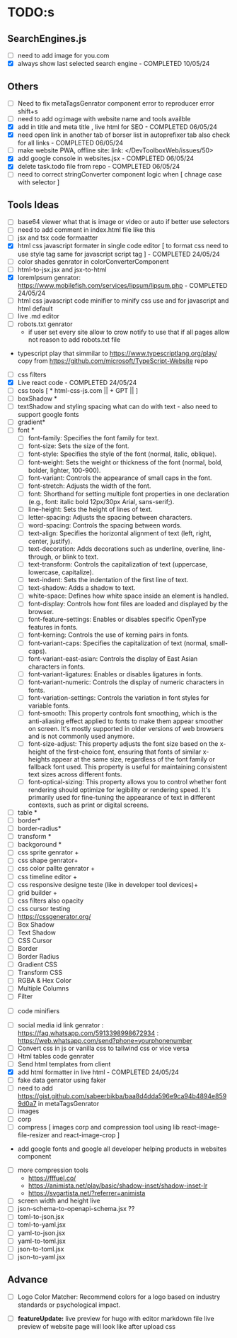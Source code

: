 # TODO:s

## SearchEngines.js

- [ ] need to add image for you.com
- [x] always show last selected search engine - COMPLETED 10/05/24

## Others

- [ ] Need to fix metaTagsGenrator component error to reproducer error shift+s
- [ ] need to add og:image with website name and tools availble
- [x] add in title and meta title , live html for SEO - COMPLETED 06/05/24
- [x] need open link in another tab of borser list in autoprefixer tab also check for all links - COMPLETED 06/05/24
- [ ] make website PWA, offline site: link: </DevToolboxWeb/issues/50>
- [x] add google console in websites.jsx - COMPLETED 06/05/24
- [x] delete task.todo file from repo - COMPLETED 06/05/24
- [ ] need to correct stringConverter component logic when [ chnage case with selector ]

## Tools Ideas

- [ ] base64 viewer what that is image or video or auto if better use selectors
- [ ] need to add comment in index.html file like this <!--**  Github: https://github.com/sabeerbikba/dev.tools  **-->
- [ ] jsx and tsx code formaatter 
- [x] html css javascript formater in single code editor  [ to format css need to use style tag same for javascript script tag ] - COMPLETED 24/05/24
- [ ] color shades genrator in colorConverterComponent
- [ ] html-to-jsx.jsx and jsx-to-html
- [x] loremIpsum genrator: <https://www.mobilefish.com/services/lipsum/lipsum.php> - COMPLETED 24/05/24
- [ ] html css javascript code minifier
 to minify css use <style></style> and for javascript <script></script> and html default
- [ ] live .md editor
- [ ] robots.txt genrator
  - if user set every site allow to crow notify to use that if all pages allow not reason to add robots.txt file
- typescript play that simmilar to <https://www.typescriptlang.org/play/> copy from <https://github.com/microsoft/TypeScript-Website> repo
- [ ] css filters
- [x] Live react code - COMPLETED 24/05/24 
- [ ] css tools [ * html-css-js.com || + GPT || ]
- [ ] boxShadow *
- [ ] textShadow and styling spacing what can do with text - also need to support google fonts  
- [ ] gradient*
- [ ] font *
  - [ ] font-family: Specifies the font family for text.
  - [ ] font-size: Sets the size of the font.
  - [ ] font-style: Specifies the style of the font (normal, italic, oblique).
  - [ ] font-weight: Sets the weight or thickness of the font (normal, bold, bolder, lighter, 100-900).
  - [ ] font-variant: Controls the appearance of small caps in the font.
  - [ ] font-stretch: Adjusts the width of the font.
  - [ ] font: Shorthand for setting multiple font properties in one declaration (e.g., font: italic bold 12px/30px Arial, sans-serif;).
  - [ ] line-height: Sets the height of lines of text.
  - [ ] letter-spacing: Adjusts the spacing between characters.
  - [ ] word-spacing: Controls the spacing between words.
  - [ ] text-align: Specifies the horizontal alignment of text (left, right, center, justify).
  - [ ] text-decoration: Adds decorations such as underline, overline, line-through, or blink to text.
  - [ ] text-transform: Controls the capitalization of text (uppercase, lowercase, capitalize).
  - [ ] text-indent: Sets the indentation of the first line of text.
  - [ ] text-shadow: Adds a shadow to text.
  - [ ] white-space: Defines how white space inside an element is handled.
  - [ ] font-display: Controls how font files are loaded and displayed by the browser.
  - [ ] font-feature-settings: Enables or disables specific OpenType features in fonts.
  - [ ] font-kerning: Controls the use of kerning pairs in fonts.
  - [ ] font-variant-caps: Specifies the capitalization of text (normal, small-caps).
  - [ ] font-variant-east-asian: Controls the display of East Asian characters in fonts.
  - [ ] font-variant-ligatures: Enables or disables ligatures in fonts.
  - [ ] font-variant-numeric: Controls the display of numeric characters in fonts.
  - [ ] font-variation-settings: Controls the variation in font styles for variable fonts.
  - [ ] font-smooth: This property controls font smoothing, which is the anti-aliasing effect applied to fonts to make them appear smoother on screen. It's mostly supported in older versions of web browsers and is not commonly used anymore.
  - [ ] font-size-adjust: This property adjusts the font size based on the x-height of the first-choice font, ensuring that fonts of similar x-heights appear at the same size, regardless of the font family or fallback font used. This property is useful for maintaining consistent text sizes across different fonts.
  - [ ] font-optical-sizing: This property allows you to control whether font rendering should optimize for legibility or rendering speed. It's primarily used for fine-tuning the appearance of text in different contexts, such as print or digital screens.
- [ ] table *
- [ ] border*
- [ ] border-radius*
- [ ] transform *
- [ ] backgoround *
- [ ] css sprite genrator +
- [ ] css shape genrator+
- [ ] css color pallte genrator +
- [ ] css timeline editor +
- [ ] css responsive designe teste (like in developer tool devices)+
- [ ] grid builder +
- [ ] css filters also opacity
- [ ] css cursor testing
- [ ] <https://cssgenerator.org/>
- [ ] Box Shadow
- [ ] Text Shadow
- [ ] CSS Cursor
- [ ] Border
- [ ] Border Radius
- [ ] Gradient CSS
- [ ] Transform CSS
- [ ] RGBA & Hex Color
- [ ] Multiple Columns
- [ ] Filter

* [ ] code minifiers
- [ ] social media id link genrator : <https://faq.whatsapp.com/5913398998672934> : <https://web.whatsapp.com/send?phone=yourphonenumber>
- [ ] Convert css in js or vanilla css to tailwind css or vice versa
- [ ] Html tables code genrater
- [ ] Send html templates from client
- [x] add html formatter in live html - COMPLETED 24/05/24
- [ ] fake data genrator using faker
- [ ] need to add <https://gist.github.com/sabeerbikba/baa8d4dda596e9ca94b4894e8599d0a7> in metaTagsGenrator
- [ ] images
- [ ] corp
- [ ] compress
 [ images corp and compression tool using lib react-image-file-resizer and react-image-crop ]

* add google fonts and google all developer helping products in websites component

- [ ] more compression tools
  - <https://fffuel.co/>
  - <https://animista.net/play/basic/shadow-inset/shadow-inset-lr>
  - <https://svgartista.net/?referrer=animista>
- [ ] screen width and height live  
- [ ] json-schema-to-openapi-schema.jsx ??
- [ ] toml-to-json.jsx
- [ ] toml-to-yaml.jsx
- [ ] yaml-to-json.jsx
- [ ] yaml-to-toml.jsx
- [ ] json-to-toml.jsx
- [ ] json-to-yaml.jsx

## Advance

* [ ] Logo Color Matcher: Recommend colors for a logo based on industry standards or psychological impact.
- [ ] **featureUpdate:** live preview for hugo with editor markdown file live preview of website page will look like after upload css
